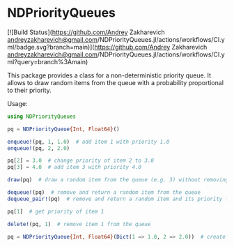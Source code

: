 # NDPriorityQueues

[![Build Status](https://github.com/Andrey Zakharevich <andreyzakharevich@gmail.com>/NDPriorityQueues.jl/actions/workflows/CI.yml/badge.svg?branch=main)](https://github.com/Andrey Zakharevich <andreyzakharevich@gmail.com>/NDPriorityQueues.jl/actions/workflows/CI.yml?query=branch%3Amain)

This package provides a class for a non-deterministic priority queue. It allows to draw random items from the queue with a probability proportional to their priority.

Usage:
```julia
using NDPriorityQueues

pq = NDPriorityQueue{Int, Float64}()

enqueue!(pq, 1, 1.0)  # add item 1 with priority 1.0
enqueue!(pq, 2, 2.0)

pq[2] = 3.0  # change priority of item 2 to 3.0
pq[3] = 4.0  # add item 3 with priority 4.0

draw(pq)  # draw a random item from the queue (e.g. 3) without removing it

dequeue!(pq)  # remove and return a random item from the queue
dequeue_pair!(pq)  # remove and return a random item and its priority from the queue

pq[1]  # get priority of item 1

delete!(pq, 1)  # remove item 1 from the queue

pq = NDPriorityQueue{Int, Float64}(Dict(1 => 1.0, 2 => 2.0))  # create queue from dictionary

```
